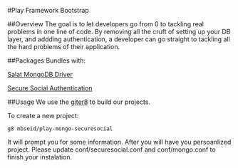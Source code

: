 #Play Framework Bootstrap

##Overview
The goal is to let developers go from 0 to tackling real problems in one line of code.  By removing all the cruft of setting up your DB layer, and addding authentication, a developer can go straight to tackling all the hard problems of their application. 

##Packages
Bundles with:

[Salat MongoDB Driver](https://github.com/novus/salat)

[Secure Social Authentication](http://securesocial.ws/)

##Usage
We use the [giter8](http://github.com/n8han/giter8) to build our projects.

To create a new project:

```g8 mbseid/play-mongo-securesocial```

It will prompt you for some information.  After you will have you persoanlized project.
Please update conf/securesocial.conf and conf/mongo.conf to finish your instalation.
